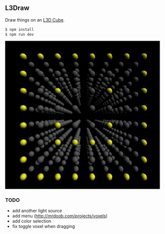 ## L3Draw

Draw things on an [L3D Cube](http://lookingglassfactory.com/).

```
$ npm install
$ npm run dev
```

![L3D Drawing Canvas Screenshot](/images/l3draw.png "L3D Drawing Canvas")


### TODO

- add another light source
- add menu (http://mrdoob.com/projects/voxels)
- add color selection
- fix toggle voxel when dragging

